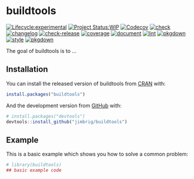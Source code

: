 
<!-- README.md is generated from README.Rmd. Please edit that file -->

# buildtools

<!-- badges: start -->

[![Lifecycle:experimental](https://img.shields.io/badge/lifecycle-experimental-orange.svg)](https://www.tidyverse.org/lifecycle/#experimental)
[![Project Status:WIP](https://www.repostatus.org/badges/latest/wip.svg)](http://www.repostatus.org/#wip)
[![Codecov](https://codecov.io/gh/jimbrig/buildtools/branch/main/graph/badge.svg)](https://app.codecov.io/gh/jimbrig/buildtools?branch=main)
[![check](https://github.com/jimbrig/buildtools/actions/workflows/check.yml/badge.svg)](https://github.com/jimbrig/buildtools/actions/workflows/check.yml)
[![changelog](https://github.com/jimbrig/buildtools/actions/workflows/changelog.yml/badge.svg)](https://github.com/jimbrig/buildtools/actions/workflows/changelog.yml)
[![check-release](https://github.com/jimbrig/buildtools/actions/workflows/check-release.yaml/badge.svg)](https://github.com/jimbrig/buildtools/actions/workflows/check-release.yaml)
[![coverage](https://github.com/jimbrig/buildtools/actions/workflows/coverage.yml/badge.svg)](https://github.com/jimbrig/buildtools/actions/workflows/coverage.yml)
[![document](https://github.com/jimbrig/buildtools/actions/workflows/document.yml/badge.svg)](https://github.com/jimbrig/buildtools/actions/workflows/document.yml)
[![lint](https://github.com/jimbrig/buildtools/actions/workflows/lint.yml/badge.svg)](https://github.com/jimbrig/buildtools/actions/workflows/lint.yml)
[![pkgdown](https://github.com/jimbrig/buildtools/actions/workflows/pkgdown.yml/badge.svg)](https://github.com/jimbrig/buildtools/actions/workflows/pkgdown.yml)
[![style](https://github.com/jimbrig/buildtools/actions/workflows/style.yml/badge.svg)](https://github.com/jimbrig/buildtools/actions/workflows/style.yml)
[![pkgdown](https://github.com/jimbrig/buildtools/actions/workflows/pkgdown.yaml/badge.svg)](https://github.com/jimbrig/buildtools/actions/workflows/pkgdown.yaml)
<!-- badges: end -->

The goal of buildtools is to …

## Installation

You can install the released version of buildtools from
[CRAN](https://CRAN.R-project.org) with:

``` r
install.packages("buildtools")
```

And the development version from [GitHub](https://github.com/) with:

``` r
# install.packages("devtools")
devtools::install_github("jimbrig/buildtools")
```

## Example

This is a basic example which shows you how to solve a common problem:

``` r
# library(buildtools)
## basic example code
```
